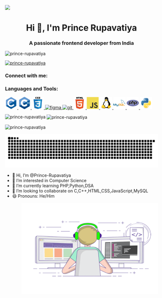 <img src = "https://capsule-render.vercel.app/api?type=slice&height=300&color=0:darkgray,100:ffffff&text=Prince%20Rupavatiya&descAlignY=50&animation=twinkling&textBg=false&rotate=18&fontAlignY=37&fontAlign=64">

<h1 align="center">Hi 👋, I'm Prince Rupavatiya</h1>
<h3 align="center">A passionate frontend developer from India</h3>

<p align="left"> <img src="https://komarev.com/ghpvc/?username=prince-rupavatiya&label=Profile%20views&color=0e75b6&style=flat" alt="prince-rupavatiya" /> </p>

<p align="left"> <a href="https://github.com/ryo-ma/github-profile-trophy"><img src="https://github-profile-trophy.vercel.app/?username=prince-rupavatiya" alt="prince-rupavatiya" /></a> </p>

<h3 align="left">Connect with me:</h3>
<p align="left">
</p>

<h3 align="left">Languages and Tools:</h3>
<p align="left"> <a href="https://www.cprogramming.com/" target="_blank" rel="noreferrer"> <img src="https://raw.githubusercontent.com/devicons/devicon/master/icons/c/c-original.svg" alt="c" width="40" height="40"/> </a> <a href="https://www.w3schools.com/cpp/" target="_blank" rel="noreferrer"> <img src="https://raw.githubusercontent.com/devicons/devicon/master/icons/cplusplus/cplusplus-original.svg" alt="cplusplus" width="40" height="40"/> </a> <a href="https://www.w3schools.com/css/" target="_blank" rel="noreferrer"> <img src="https://raw.githubusercontent.com/devicons/devicon/master/icons/css3/css3-original-wordmark.svg" alt="css3" width="40" height="40"/> </a> <a href="https://www.figma.com/" target="_blank" rel="noreferrer"> <img src="https://www.vectorlogo.zone/logos/figma/figma-icon.svg" alt="figma" width="40" height="40"/> </a> <a href="https://git-scm.com/" target="_blank" rel="noreferrer"> <img src="https://www.vectorlogo.zone/logos/git-scm/git-scm-icon.svg" alt="git" width="40" height="40"/> </a> <a href="https://www.w3.org/html/" target="_blank" rel="noreferrer"> <img src="https://raw.githubusercontent.com/devicons/devicon/master/icons/html5/html5-original-wordmark.svg" alt="html5" width="40" height="40"/> </a> <a href="https://developer.mozilla.org/en-US/docs/Web/JavaScript" target="_blank" rel="noreferrer"> <img src="https://raw.githubusercontent.com/devicons/devicon/master/icons/javascript/javascript-original.svg" alt="javascript" width="40" height="40"/> </a> <a href="https://www.linux.org/" target="_blank" rel="noreferrer"> <img src="https://raw.githubusercontent.com/devicons/devicon/master/icons/linux/linux-original.svg" alt="linux" width="40" height="40"/> </a> <a href="https://www.mysql.com/" target="_blank" rel="noreferrer"> <img src="https://raw.githubusercontent.com/devicons/devicon/master/icons/mysql/mysql-original-wordmark.svg" alt="mysql" width="40" height="40"/> </a> <a href="https://www.php.net" target="_blank" rel="noreferrer"> <img src="https://raw.githubusercontent.com/devicons/devicon/master/icons/php/php-original.svg" alt="php" width="40" height="40"/> </a> <a href="https://www.python.org" target="_blank" rel="noreferrer"> <img src="https://raw.githubusercontent.com/devicons/devicon/master/icons/python/python-original.svg" alt="python" width="40" height="40"/> </a> </p>

<p><img align="left" src="https://github-readme-stats.vercel.app/api/top-langs?username=prince-rupavatiya&show_icons=true&locale=en&layout=compact" alt="prince-rupavatiya" /></p>

<p>&nbsp;<img align="center" src="https://github-readme-stats.vercel.app/api?username=prince-rupavatiya&show_icons=true&theme=transparent&locale=en" alt="prince-rupavatiya" /></p>

<p><img align="center" src="https://github-readme-streak-stats.herokuapp.com/?user=prince-rupavatiya&" alt="prince-rupavatiya" /></p>

 <img src="Prince-Rupavatiya_Snake-Game.svg" alt="">

- 👋 Hi, I’m @Prince-Rupavatiya
- 👀 I’m interested in Computer Science
- 🌱 I’m currently learning PHP,Python,DSA
- 💞️ I’m looking to collaborate on C,C++,HTML,CSS,JavaScript,MySQL
- 😄 Pronouns: He/Him
<!-- GIF -->
<img align="right" height="300" width="450" top="0" src="https://raw.githubusercontent.com/mikonoid/mikonoid/main/images/gifs/coder3.gif" />


<!---
Prince-Rupavatiya/Prince-Rupavatiya is a ✨ special ✨ repository because its `README.md` (this file) appears on your GitHub profile.
You can click the Preview link to take a look at your changes.
--->
